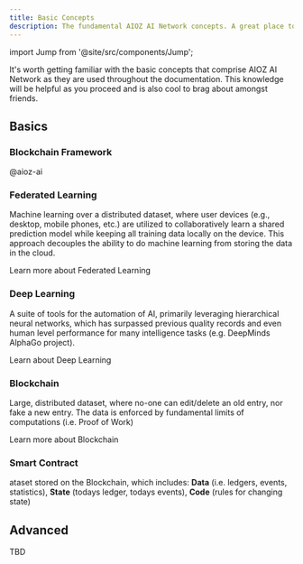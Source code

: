 ```yaml
---
title: Basic Concepts
description: The fundamental AIOZ AI Network concepts. A great place to start learning about AIOZ AI Network.
---
```


import Jump from '@site/src/components/Jump';

It's worth getting familiar with the basic concepts that comprise AIOZ AI Network as they
are used throughout the documentation. This knowledge will be helpful as you
proceed and is also cool to brag about amongst friends.

## Basics

### Blockchain Framework

@aioz-ai

### Federated Learning
Machine learning over a distributed dataset, where user devices (e.g., desktop, mobile phones, etc.) are utilized to collaboratively learn a shared prediction model while keeping all training data locally on the device. This approach decouples the ability to do machine learning from storing the data in the cloud.

<Jump to="../../advanced/core/federated-learning">Learn more about Federated Learning</Jump>

### Deep Learning

A suite of tools for the automation of AI, primarily leveraging hierarchical neural networks, which has surpassed previous quality records and even human level performance for many intelligence tasks (e.g. DeepMinds AlphaGo project).

<Jump to="../../advanced/deep-learning/">Learn about Deep Learning</Jump>

### Blockchain

Large, distributed dataset, where no-one can edit/delete an old entry, nor fake a new entry. The data is enforced by fundamental limits of computations (i.e. Proof of Work)

<Jump to="../../advanced/blockchain/">Learn more about Blockchain</Jump>

### Smart Contract

ataset stored on the Blockchain, which includes: **Data** (i.e. ledgers, events, statistics), **State** (todays ledger, todays events), **Code** (rules for changing state)

## Advanced
TBD
